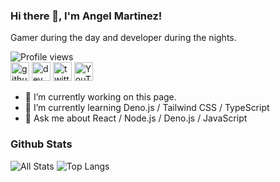 ### Hi there 👋, I'm Angel Martinez!
Gamer during the day and developer during the nights.

![Profile views](https://gpvc.arturio.dev/angel-codes)  
[<img src='https://cdn.jsdelivr.net/npm/simple-icons@3.0.1/icons/github.svg' alt='github' height='30'>](https://github.com/angel-codes)  [<img src='https://cdn.jsdelivr.net/npm/simple-icons@3.0.1/icons/dev-dot-to.svg' alt='dev' height='30'>](https://dev.to/angelcodes)  [<img src='https://cdn.jsdelivr.net/npm/simple-icons@3.0.1/icons/twitter.svg' alt='twitter' height='30'>](https://twitter.com/angel_codes_139)  [<img src='https://cdn.jsdelivr.net/npm/simple-icons@3.0.1/icons/youtube.svg' alt='YouTube' height='30'>](https://www.youtube.com/channel/UCD8tWnaeoLJyZjp14sqxKTg)  


- 🔭 I’m currently working on this page. 
- 🌱 I’m currently learning Deno.js / Tailwind CSS / TypeScript 
- 💬 Ask me about React / Node.js / Deno.js / JavaScript 


### Github Stats
![All Stats](https://github-readme-stats.vercel.app/api?username=angel-codes&show_icons=true&include_all_commits=true&count_private=true&hide=contribs)
![Top Langs](https://github-readme-stats.vercel.app/api/top-langs/?username=angel-codes&layout=compact)

